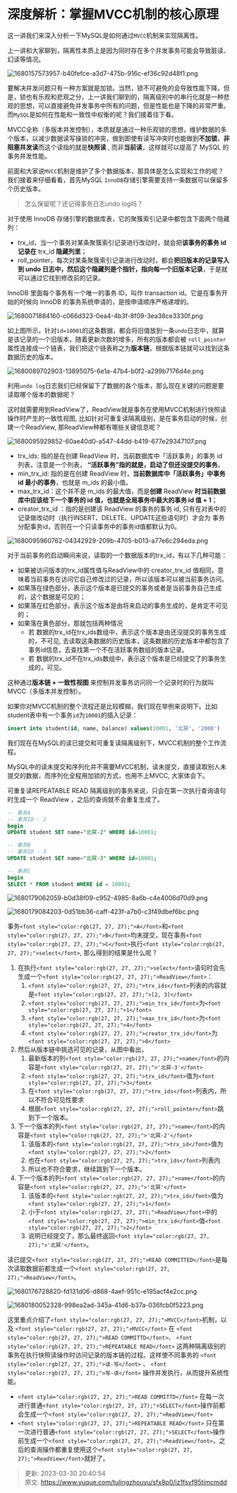 # 深度解析：掌握MVCC机制的核心原理

这一讲我们来深入分析一下MySQL是如何通过`MVCC`机制来实现隔离性。

上一讲和大家聊到，隔离性本质上是因为同时存在多个并发事务可能会导致脏读、幻读等情况。

![1680157573957-b40fefce-a3d7-475b-916c-ef36c92d48f1.png](./img/h0JesvUSUbaP_m0t/1680157573957-b40fefce-a3d7-475b-916c-ef36c92d48f1-496855.png)

要解决并发问题只有一种方案就是加锁。当然，锁不可避免的会导致性能下降，但是，锁也有乐观和悲观之分，上一讲我们聊到的，隔离级别中的串行化就是一种悲观的思想，可以直接避免并发事务中所有的问题，但是性能也是下降的非常严重。而`MySQL`是如何在性能和一致性中权衡的呢？我们接着往下看。

MVCC全称（多版本并发控制），本质就是通过一种乐观锁的思想，维护数据的多个版本，以减少数据读写操锁的冲突，做到即使有读写冲突时也能做到**不加锁**，**非阻塞并发读**而这个读指的就是**快照读** , 而非**当前读**，这样就可以提高了 MySQL 的事务并发性能。



前面和大家说`MVCC`机制是维护了多个数据版本，那具体是怎么实现和工作的呢？我们接着来仔细看看，首先MySQL `InnoDB`存储引擎需要支持一条数据可以保留多个历史版本。

> 怎么保留呢？还记得事务日志undo log吗？
>

对于使用 InnoDB 存储引擎的数据库表，它的聚簇索引记录中都包含下面两个隐藏列：

+ trx_id，当一个事务对某条聚簇索引记录进行改动时，就会把**该事务的事务 id 记录在** trx_id **隐藏列里**；
+ roll_pointer，每次对某条聚簇索引记录进行改动时，都会**把旧版本的记录写入到 undo 日志中，然后这个隐藏列是个指针，指向每一个旧版本记录**，于是就可以通过它找到修改前的记录。

InnoDB 里面每个事务有一个唯一的事务 ID，叫作 transaction id。它是在事务开始的时候向 InnoDB 的事务系统申请的，是按申请顺序严格递增的。

![1680071884160-c066d323-0ea4-4b3f-8f09-3ea38ce3330f.png](./img/h0JesvUSUbaP_m0t/1680071884160-c066d323-0ea4-4b3f-8f09-3ea38ce3330f-473709.png)

如上图所示，针对`id=10001`的这条数据，都会将旧值放到一条`undo`日志中，就算是该记录的一个旧版本，随着更新次数的增多，所有的版本都会被 `roll_pointer` 属性连接成一个链表，我们把这个链表称之为**版本链**，根据版本链就可以找到这条数据历史的版本。

![1680089702903-13895075-6e1a-47b4-b0f2-a299b7176d4e.png](./img/h0JesvUSUbaP_m0t/1680089702903-13895075-6e1a-47b4-b0f2-a299b7176d4e-288954.png)

利用`undo log`日志我们已经保留下了数据的各个版本，那么现在关键的问题是要读取哪个版本的数据呢？

这时就需要用到ReadView了，ReadView就是事务在使用MVCC机制进行快照读操作时产生的一致性视图, 比如针对可重复读隔离级别，是在事务启动的时候，创建一个ReadView, 那ReadView种都有哪些关键信息呢？

![1680095929852-60ae40d0-a547-44dd-b419-677e29347107.png](./img/h0JesvUSUbaP_m0t/1680095929852-60ae40d0-a547-44dd-b419-677e29347107-184523.png)



+ trx_ids: 指的是在创建 ReadView 时，当前数据库中「活跃事务」的事务 id 列表，注意是一个列表， **“活跃事务”指的就是，启动了但还没提交的事务**。
+ min_trx_id: 指的是在创建 ReadView 时，**当前数据库中「活跃事务」中事务 id 最小的事务**，也就是 m_ids 的最小值。
+ max_trx_id：这个并不是 m_ids 的最大值，而是**创建** ReadView **时当前数据库中应该给下一个事务的 id 值，也就是全局事务中最大的事务 id 值 + 1**；
+ creator_trx_id ：指的是创建该 ReadView 的事务的事务 id, 只有在对表中的记录做改动时（执行INSERT、DELETE、UPDATE这些语句时）才会为 事务分配事务id，否则在一个只读事务中的事务id值都默认为0。



![1680095960762-04342929-209b-4705-b013-a77e6c294eda.png](./img/h0JesvUSUbaP_m0t/1680095960762-04342929-209b-4705-b013-a77e6c294eda-015294.png)



对于当前事务的启动瞬间来说，读取的一个数据版本的trx_id，有以下几种可能：



+ 如果被访问版本的trx_id属性值与ReadView中的 creator_trx_id 值相同，意味着当前事务在访问它自己修改过的记录，所以该版本可以被当前事务访问。
+ 如果落在绿色部分，表示这个版本是已提交的事务或者是当前事务自己生成的，这个数据是可见的；
+ 如果落在红色部分，表示这个版本是由将来启动的事务生成的，是肯定不可见的；
+ 如果落在黄色部分，那就包括两种情况
    - 若 数据的trx_id在trx_ids数组中，表示这个版本是由还没提交的事务生成的，不可见, 去读取这条数据的历史版本，这条数据的历史版本中都包含了事务id信息，去查找第一个不在活跃事务数组的版本记录。
    - 若 数据的trx_id不在trx_ids数组中，表示这个版本是已经提交了的事务生成的，可见。



这种通过**版本链 + 一致性视图** 来控制并发事务访问同一个记录时的行为就叫 MVCC（多版本并发控制）。



如果你对MVCC机制的整个流程还是比较模糊，我们现在举例来说明下。比如student表中有一个事务`id`为`10001`的插入记录：

```sql
insert into student(id, name, balance) values(10001, '北冥', '2000')
```

  
我们现在在MySQL的读已提交和可重复读隔离级别下，MVCC机制的整个工作流程。

MySQL中的读未提交和序列化并不需要MVCC机制，读未提交，直接读取别人未提交的数据，而序列化全程用加锁的方式，也用不上MVCC, 大家体会下。

可重复读REPEATABLE READ 隔离级别的事务来说，只会在第一次执行查询语句时生成一个 ReadView ，之后的查询就不会重复生成了。



```sql
-- 事务A 
-- 事务ID - 2
begin
UPDATE student SET name="北冥-2" WHERE id=10001;

-- 事务B
-- 事务ID - 3
UPDATE student SET name="北冥-3" WHERE id=10001;

-- 事务C
begin
SELECT * FROM student WHERE id = 10001;
```

![1680179062059-b0d38f09-c952-4985-8a6b-c4e4006d70d9.png](./img/h0JesvUSUbaP_m0t/1680179062059-b0d38f09-c952-4985-8a6b-c4e4006d70d9-107513.png)

![1680179084203-0d51bb36-caff-423f-a7b0-c3f49dbef6bc.png](./img/h0JesvUSUbaP_m0t/1680179084203-0d51bb36-caff-423f-a7b0-c3f49dbef6bc-742263.png)



<font style="color:rgb(27, 27, 27);">事务</font>`<font style="color:rgb(27, 27, 27);">A</font>`<font style="color:rgb(27, 27, 27);">和</font>`<font style="color:rgb(27, 27, 27);">B</font>`<font style="color:rgb(27, 27, 27);">均未提交，现在事务</font>`<font style="color:rgb(27, 27, 27);">C</font>`<font style="color:rgb(27, 27, 27);">执行</font>`<font style="color:rgb(27, 27, 27);">select</font>`<font style="color:rgb(27, 27, 27);">, 那么得到的结果是什么呢？</font>



1. <font style="color:rgb(27, 27, 27);">在执行</font>`<font style="color:rgb(27, 27, 27);">select</font>`<font style="color:rgb(27, 27, 27);">语句时会先生成一个</font>`<font style="color:rgb(27, 27, 27);">ReadView</font>`<font style="color:rgb(27, 27, 27);">：</font>
    1. `<font style="color:rgb(27, 27, 27);">trx_ids</font>`<font style="color:rgb(27, 27, 27);">列表的内容就是</font>`<font style="color:rgb(27, 27, 27);">[2, 3]</font>`
    2. `<font style="color:rgb(27, 27, 27);">min_trx_id</font>`<font style="color:rgb(27, 27, 27);">为</font>`<font style="color:rgb(27, 27, 27);">1</font>`
    3. `<font style="color:rgb(27, 27, 27);">max_trx_id</font>`<font style="color:rgb(27, 27, 27);">为</font>`<font style="color:rgb(27, 27, 27);">4</font>`
    4. `<font style="color:rgb(27, 27, 27);">creator_trx_id</font>`<font style="color:rgb(27, 27, 27);">为</font>`<font style="color:rgb(27, 27, 27);">0</font>`
2. <font style="color:rgb(27, 27, 27);">然后从版本链中挑选可见的记录，从图中看出，</font>
    1. <font style="color:rgb(27, 27, 27);">最新版本的列</font>`<font style="color:rgb(27, 27, 27);">name</font>`<font style="color:rgb(27, 27, 27);">的内容是</font>`<font style="color:rgb(27, 27, 27);">'北冥-3'</font>`
    2. `<font style="color:rgb(27, 27, 27);">trx_id</font>`<font style="color:rgb(27, 27, 27);">值为</font>`<font style="color:rgb(27, 27, 27);">3</font>`
    3. <font style="color:rgb(27, 27, 27);">在</font>`<font style="color:rgb(27, 27, 27);">trx_ids</font>`<font style="color:rgb(27, 27, 27);">列表内，所以不符合可见性要求</font>
    4. <font style="color:rgb(27, 27, 27);">根据</font>`<font style="color:rgb(27, 27, 27);">roll_pointer</font>`<font style="color:rgb(27, 27, 27);">跳到下一个版本。</font>
3. <font style="color:rgb(27, 27, 27);">下一个版本的列</font>`<font style="color:rgb(27, 27, 27);">name</font>`<font style="color:rgb(27, 27, 27);">的内容是</font>`<font style="color:rgb(27, 27, 27);">'北冥-2'</font>`
    1. <font style="color:rgb(27, 27, 27);">该版本的</font>`<font style="color:rgb(27, 27, 27);">trx_id</font>`<font style="color:rgb(27, 27, 27);">值为</font>`<font style="color:rgb(27, 27, 27);">2</font>`
    2. <font style="color:rgb(27, 27, 27);">也在</font>`<font style="color:rgb(27, 27, 27);">trx_ids</font>`<font style="color:rgb(27, 27, 27);">列表内</font>
    3. <font style="color:rgb(27, 27, 27);">所以也不符合要求，继续跳到下一个版本。</font>
4. <font style="color:rgb(27, 27, 27);">下一个版本的列</font>`<font style="color:rgb(27, 27, 27);">name</font>`<font style="color:rgb(27, 27, 27);">的内容是</font>`<font style="color:rgb(27, 27, 27);">'北冥'</font>`
    1. <font style="color:rgb(27, 27, 27);">该版本的</font>`<font style="color:rgb(27, 27, 27);">trx_id</font>`<font style="color:rgb(27, 27, 27);">值为</font>`<font style="color:rgb(27, 27, 27);">1</font>`
    2. <font style="color:rgb(27, 27, 27);">小于</font>`<font style="color:rgb(27, 27, 27);">ReadView</font>`<font style="color:rgb(27, 27, 27);">中的</font>`<font style="color:rgb(27, 27, 27);">min_trx_id</font>`<font style="color:rgb(27, 27, 27);">值</font>`<font style="color:rgb(27, 27, 27);">2</font>`
    3. <font style="color:rgb(27, 27, 27);">说明已经提交了，那么最终返回</font>`<font style="color:rgb(27, 27, 27);">'北冥'</font>`<font style="color:rgb(27, 27, 27);">。</font>



<font style="color:rgb(27, 27, 27);">读已提交</font>`<font style="color:rgb(27, 27, 27);">READ COMMITTED</font>`<font style="color:rgb(27, 27, 27);">是每次读取数据前都生成一个</font>`<font style="color:rgb(27, 27, 27);">ReadView</font>`<font style="color:rgb(27, 27, 27);">。</font>

![1680176728820-fd131d06-d868-4aef-951c-e195acf4e2cc.png](./img/h0JesvUSUbaP_m0t/1680176728820-fd131d06-d868-4aef-951c-e195acf4e2cc-000200.png)

<font style="color:rgb(27, 27, 27);"></font>

![1680180052328-998ea2ad-345a-41d6-b37a-036fcb0f5223.png](./img/h0JesvUSUbaP_m0t/1680180052328-998ea2ad-345a-41d6-b37a-036fcb0f5223-220208.png)

<font style="color:rgb(27, 27, 27);">这里重点介绍了</font>`<font style="color:rgb(27, 27, 27);">MVCC</font>`<font style="color:rgb(27, 27, 27);">机制，以及 </font>`<font style="color:rgb(27, 27, 27);">MVCC</font>`<font style="color:rgb(27, 27, 27);"> 在 </font>`<font style="color:rgb(27, 27, 27);">READ COMMITTD</font>`<font style="color:rgb(27, 27, 27);">、 </font>`<font style="color:rgb(27, 27, 27);">REPEATABLE READ</font>`<font style="color:rgb(27, 27, 27);"> 这两种隔离级别的事务在执行快照读操作时访问记录的版本链的过程。这样使不同事务的 </font>`<font style="color:rgb(27, 27, 27);">读-写</font>`<font style="color:rgb(27, 27, 27);"> 、 </font>`<font style="color:rgb(27, 27, 27);">写-读</font>`<font style="color:rgb(27, 27, 27);"> 操作并发执行，从而提升系统性能。</font>

+ `<font style="color:rgb(27, 27, 27);">READ COMMITTD</font>`<font style="color:rgb(27, 27, 27);"> 在每一次进行普通</font>`<font style="color:rgb(27, 27, 27);">SELECT</font>`<font style="color:rgb(27, 27, 27);">操作前都会生成一个</font>`<font style="color:rgb(27, 27, 27);">ReadView</font>`
+ `<font style="color:rgb(27, 27, 27);">REPEATABLE READ</font>`<font style="color:rgb(27, 27, 27);"> 只在第一次进行普通</font>`<font style="color:rgb(27, 27, 27);">SELECT</font>`<font style="color:rgb(27, 27, 27);">操作前生成一个</font>`<font style="color:rgb(27, 27, 27);">ReadView</font>`<font style="color:rgb(27, 27, 27);">，之后的查询操作都重复使用这个</font>`<font style="color:rgb(27, 27, 27);">ReadView</font>`<font style="color:rgb(27, 27, 27);">就好了。</font>



> 更新: 2023-03-30 20:40:54  
> 原文: <https://www.yuque.com/tulingzhouyu/sfx8p0/iz1fsvf95timcmdd>